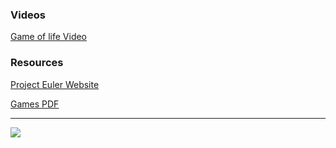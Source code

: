 ### Videos

[Game of life Video](https://www.youtube.com/watch?v=C2vgICfQawE)

### Resources 

[Project Euler Website](https://projecteuler.net/)

[Games PDF](https://ipfs.io/ipfs/QmXPL2hAubFUFf3W4mWhCoHntMetwCH7HLmSqvJxgkUetf)

<hr>

![](https://ipfs.io/ipfs/QmPYiaQj9Z63W4QfAFaPyw4ZR54DKbQVFU9tVaSqjuzhBk)
